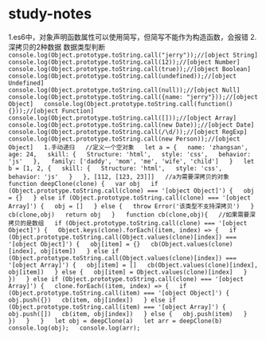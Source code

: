 # study-notes
1.es6中，对象声明函数属性可以使用简写，但简写不能作为构造函数，会报错
2.深拷贝的2种数据
数据类型判断
`
console.log(Object.prototype.toString.call("jerry"));//[object String]  
console.log(Object.prototype.toString.call(12));//[object Number]  
console.log(Object.prototype.toString.call(true));//[object Boolean]  
console.log(Object.prototype.toString.call(undefined));//[object Undefined]  
console.log(Object.prototype.toString.call(null));//[object Null]  
console.log(Object.prototype.toString.call({name: "jerry"}));//[object Object]  
console.log(Object.prototype.toString.call(function(){}));//[object Function]  
console.log(Object.prototype.toString.call([]));//[object Array]  
console.log(Object.prototype.toString.call(new Date));//[object Date]  
console.log(Object.prototype.toString.call(/\d/));//[object RegExp]  
console.log(Object.prototype.toString.call(new Person));//[object Object]  
  1.手动递归  
   //定义一个空对象  
    let a = {  
        name: 'zhangsan',  
        age: 24,  
        skill: {  
            Structure: 'html',  
            style: 'css',  
            behavior: 'js'  
        },  
        family: ['daddy', 'mom', 'me', 'wife', 'child']  
    }  
    let b = [1, 2, {  
        skill: {  
            Structure: 'html',  
            style: 'css',  
            behavior: 'js'  
        }  
    }, [112, [123, 23]]]  
    //a为需要深拷贝的对象  
    function deepClone(clone) {  
        var obj  
        if (Object.prototype.toString.call(clone) === '[object Object]') {  
            obj = {}  
        } else if (Object.prototype.toString.call(clone) === '[object Array]') {  
            obj = []  
        } else {  
            throw Error('该类型不支持深拷贝')  
        }  
        cb(clone,obj)  
        return obj  
    }  
    function cb(clone,obj){  
        //如果需要深拷贝的是数组  
        if (Object.prototype.toString.call(clone) === '[object Object]') {  
            Object.keys(clone).forEach((item, index) => {  
                if (Object.prototype.toString.call(Object.values(clone)[index]) === '[object Object]') {  
                    obj[item] = {}  
                    cb(Object.values(clone)[index], obj[item])  
                } else if (Object.prototype.toString.call(Object.values(clone)[index]) === '[object Array]') {  
                    obj[item] = []  
                    cb(Object.values(clone)[index], obj[item])  
                } else {  
                    obj[item] = Object.values(clone)[index]  
                }  
            })  
        } else if (Object.prototype.toString.call(clone) === '[object Array]') {  
            clone.forEach((item, index) => {  
                if (Object.prototype.toString.call(item) === '[object Object]') {  
                    obj.push({})  
                    cb(item, obj[index])  
                } else if (Object.prototype.toString.call(item) === '[object Array]') {  
                    obj.push([])  
                    cb(item, obj[index])  
                } else {  
                    obj.push(item)  
                }  
            })  
        }  
    }  
    let obj = deepClone(a)  
    let arr = deepClone(b)  
    console.log(obj);  
    console.log(arr);  
    `
